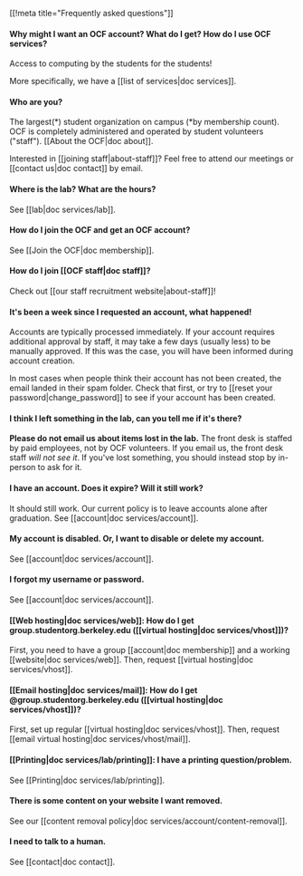 [[!meta title="Frequently asked questions"]]


#### Why might I want an OCF account? What do I get? How do I use OCF services?

Access to computing by the students for the students!

More specifically, we have a [[list of services|doc services]].

#### Who are you?

The largest(\*) student organization on campus (\*by membership count). OCF is
completely administered and operated by student volunteers ("staff"). [[About
the OCF|doc about]].

Interested in [[joining staff|about-staff]]? Feel free to attend our meetings
or [[contact us|doc contact]] by email.

#### Where is the lab? What are the hours?

See [[lab|doc services/lab]].

#### How do I join the OCF and get an OCF account?

See [[Join the OCF|doc membership]].

#### How do I join [[OCF staff|doc staff]]?

Check out [[our staff recruitment website|about-staff]]!

#### It's been a week since I requested an account, what happened!

Accounts are typically processed immediately. If your account requires
additional approval by staff, it may take a few days (usually less) to be
manually approved. If this was the case, you will have been informed during
account creation.

In most cases when people think their account has not been created, the email
landed in their spam folder. Check that first, or try to [[reset your
password|change_password]] to see if your account has been created.

#### I think I left something in the lab, can you tell me if it's there?

**Please do not email us about items lost in the lab.** The front desk is
staffed by paid employees, not by OCF volunteers. If you email us, the front
desk staff *will not see it*. If you've lost something, you should instead stop
by in-person to ask for it.

#### I have an account. Does it expire? Will it still work?

It should still work. Our current policy is to leave accounts alone after
graduation. See [[account|doc services/account]].

#### My account is disabled. Or, I want to disable or delete my account.

See [[account|doc services/account]].

#### I forgot my username or password.

See [[account|doc services/account]].

#### [[Web hosting|doc services/web]]: How do I get group.studentorg.berkeley.edu ([[virtual hosting|doc services/vhost]])?

First, you need to have a group [[account|doc membership]] and a working
[[website|doc services/web]]. Then, request [[virtual hosting|doc
services/vhost]].

#### [[Email hosting|doc services/mail]]: How do I get @group.studentorg.berkeley.edu ([[virtual hosting|doc services/vhost]])?

First, set up regular [[virtual hosting|doc services/vhost]].
Then, request [[email virtual hosting|doc services/vhost/mail]].

#### [[Printing|doc services/lab/printing]]: I have a printing question/problem.

See [[Printing|doc services/lab/printing]].

#### There is some content on your website I want removed.

See our [[content removal policy|doc services/account/content-removal]].

#### I need to talk to a human.

See [[contact|doc contact]].
